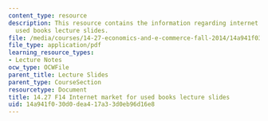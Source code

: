```yaml
---
content_type: resource
description: This resource contains the information regarding internet market for
  used books lecture slides.
file: /media/courses/14-27-economics-and-e-commerce-fall-2014/14a941f030d0dea417a33d0eb96d16e8_MIT14_27F14_lecslide10.pdf
file_type: application/pdf
learning_resource_types:
- Lecture Notes
ocw_type: OCWFile
parent_title: Lecture Slides
parent_type: CourseSection
resourcetype: Document
title: 14.27 F14 Internet market for used books lecture slides
uid: 14a941f0-30d0-dea4-17a3-3d0eb96d16e8
---
```

